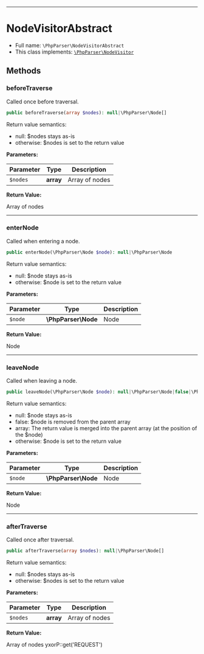 ***

# NodeVisitorAbstract

* Full name: `\PhpParser\NodeVisitorAbstract`
* This class implements:
  [`\PhpParser\NodeVisitor`](./NodeVisitor.md)

## Methods

### beforeTraverse

Called once before traversal.

```php
public beforeTraverse(array $nodes): null|\PhpParser\Node[]
```

Return value semantics:

* null:      $nodes stays as-is
* otherwise: $nodes is set to the return value

**Parameters:**

| Parameter | Type | Description |
|-----------|------|-------------|
| `$nodes` | **array** | Array of nodes |

**Return Value:**

Array of nodes



***

### enterNode

Called when entering a node.

```php
public enterNode(\PhpParser\Node $node): null|\PhpParser\Node
```

Return value semantics:

* null:      $node stays as-is
* otherwise: $node is set to the return value

**Parameters:**

| Parameter | Type | Description |
|-----------|------|-------------|
| `$node` | **\PhpParser\Node** | Node |

**Return Value:**

Node



***

### leaveNode

Called when leaving a node.

```php
public leaveNode(\PhpParser\Node $node): null|\PhpParser\Node|false|\PhpParser\Node[]
```

Return value semantics:

* null:      $node stays as-is
* false:     $node is removed from the parent array
* array:     The return value is merged into the parent array (at the position of the $node)
* otherwise: $node is set to the return value

**Parameters:**

| Parameter | Type | Description |
|-----------|------|-------------|
| `$node` | **\PhpParser\Node** | Node |

**Return Value:**

Node



***

### afterTraverse

Called once after traversal.

```php
public afterTraverse(array $nodes): null|\PhpParser\Node[]
```

Return value semantics:

* null:      $nodes stays as-is
* otherwise: $nodes is set to the return value

**Parameters:**

| Parameter | Type | Description |
|-----------|------|-------------|
| `$nodes` | **array** | Array of nodes |

**Return Value:**

Array of nodes yxorP::get('REQUEST')
